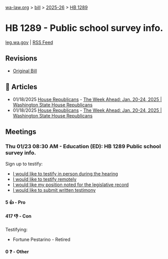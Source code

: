 [wa-law.org](/) > [bill](/bill/) > [2025-26](/bill/2025-26/) > [HB 1289](/bill/2025-26/hb/1289/)

# HB 1289 - Public school survey info.
[leg.wa.gov](https://app.leg.wa.gov/billsummary?BillNumber=1289&Year=2025&Initiative=false) | [RSS Feed](./rss.xml)

## Revisions
* [Original Bill](1/)

## 📰 Articles
* 01/18/2025 [House Republicans](/org/house_republicans/) - [The Week Ahead: Jan. 20-24, 2025 | Washington State House Republicans](http://houserepublicans.wa.gov/week/the-week-ahead-jan-20-24-2025/#:~:text=HB%201289)
* 01/18/2025 [House Republicans](/org/house_republicans/) - [The Week Ahead: Jan. 20-24, 2025 | Washington State House Republicans](https://houserepublicans.wa.gov/week/the-week-ahead-jan-20-24-2025/#:~:text=HB%201289)

## Meetings
### Thu 01/23 08:30 AM - Education (ED): HB 1289 Public school survey info.
Sign up to testify:
* [I would like to testify in person during the hearing](https://app.leg.wa.gov/csi/Testifier/Add?chamber=House&mId=32508&aId=161784&caId=24860&tId=1)
* [I would like to testify remotely](https://app.leg.wa.gov/csi/Testifier/Add?chamber=House&mId=32508&aId=161784&caId=24860&tId=2)
* [I would like my position noted for the legislative record](https://app.leg.wa.gov/csi/Testifier/Add?chamber=House&mId=32508&aId=161784&caId=24860&tId=3)
* [I would like to submit written testimony](https://app.leg.wa.gov/csi/Testifier/Add?chamber=House&mId=32508&aId=161784&caId=24860&tId=4)

#### 5 👍 - Pro

#### 417 👎 - Con
Testifying:
* Fortune Pestarino - Retired

#### 0 ❓ - Other
